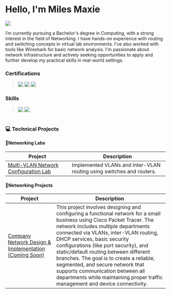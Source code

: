 # Hello, I'm Miles Maxie


<a href=""><img src="https://img.shields.io/badge/-LinkedIn-0072b1?&style=for-the-badge&logo=linkedin&logoColor=white" /></a>

I’m currently pursuing a Bachelor's degree in Computing, with a strong interest in the field of Networking. I have hands-on experience with routing and switching concepts in virtual lab environments. I’ve also worked with tools like Wireshark for basic network analysis. I'm passionate about network infrastructure and actively seeking opportunities to apply and further develop my practical skills in real-world settings.
### Certifications
> <img src="https://img.shields.io/badge/-Security%2B-FF0000?&style=for-the-badge&logo=CompTIA&logoColor=white" />
> <img src="https://img.shields.io/badge/-Network%2B-FF0000?&style=for-the-badge&logo=CompTIA&logoColor=white" />
> <img src="https://img.shields.io/badge/-CCNA (In Progress)-0A66C2?style=for-the-badge&logo=Cisco&logoColor=white" />

### Skills
> <img src="https://img.shields.io/badge/-Cisco-0A66C2?style=for-the-badge&logo=Cisco&logoColor=white" />
> <img src="https://img.shields.io/badge/-Wireshark-005cad?style=for-the-badge&logo=Wireshark&logoColor=white" />




#

### 💻 Technical Projects

#### 🔹Networking Labs

| Project | Description |
|--------|-------------|
| [Multi-VLAN Network Configuration Lab](https://github.com/mylesmaxie0/VLANConfiguration) | Implemented VLANs and Inter-VLAN routing using switches and routers. |


#### 🔹Networking Projects

| Project | Description |
|--------|-------------|
| [Company Network Design & Implementation (Coming Soon)](./labs/basic-routing) | This project involves designing and configuring a functional network for a small business using Cisco Packet Tracer. The network includes multiple departments connected via VLANs, inter-VLAN routing, DHCP services, basic security configurations (like port security), and static/default routing between different branches. The goal is to create a reliable, segmented, and secure network that supports communication between all departments while maintaining proper traffic management and device connectivity. |



